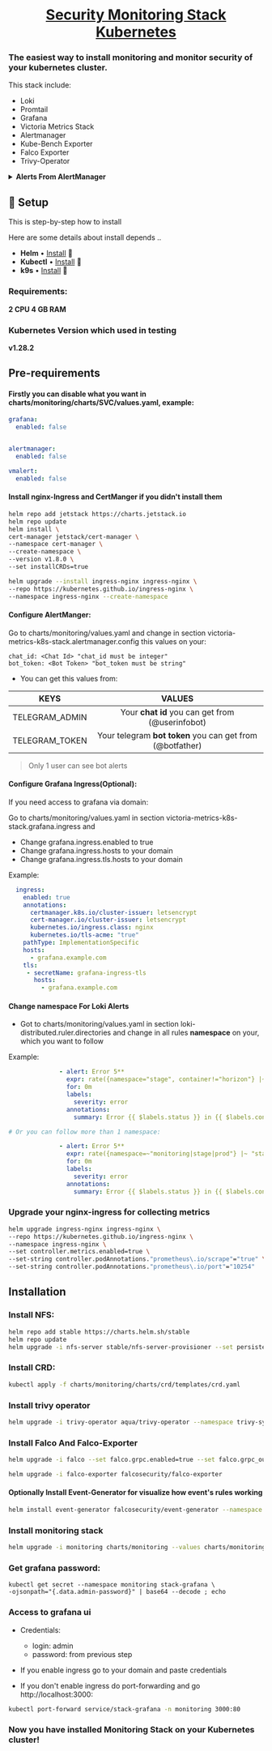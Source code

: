 <p align="center">
  <a name="top" href="#octocat-hi-there-thanks-for-visiting-">
     <h1 align="center">Security Monitoring Stack Kubernetes</h1>
  </a>
</p>

### The easiest way to install monitoring and monitor security of your kubernetes cluster.

This stack include:

- Loki
- Promtail
- Grafana
- Victoria Metrics Stack
- Alertmanager
- Kube-Bench Exporter
- Falco Exporter
- Trivy-Operator

<details>
  <summary><strong>Alerts From AlertManager</strong></summary>

- **Some alerts:**
  - Loki Alerts on Errors in Logs
  - Some default alerts
  - Kubernetes Node Not Ready
  - Kubernetes Memory Pressure
  - Kubernetes Disk Pressure
  - Kubernetes Network Unavailable
  - Kubernetes Out Of Capacity
  - Kubernetes Container Oom Killer
  - Kubernetes Job Failed
  - Kubernetes Cronjob Suspended
  - Kubernetes Persistentvolumeclaim Pending
  - Kubernetes Volume Out Of Disk Space
  - Kubernetes Volume Full In Four Days
  - Kubernetes Persistentvolume Error
  - Kubernetes Statefulset Down
  - Kubernetes Hpa Scaling Ability
  - Kubernetes Hpa Metric Availability
  - Kubernetes Hpa Scale Capability
  - Kubernetes Hpa Underutilized
  - Kubernetes Pod Not Healthy
  - Kubernetes Pod CrashLooping
  - Kubernetes Replicasset Mismatch
  - Kubernetes Deployment Replicas Mismatch
  - Kubernetes Statefulset Replicas Mismatch
  - Kubernetes Deployment Generation Mismatch
  - Kubernetes Statefulset Generation Mismatch
  - Kubernetes Statefulset Update Not RolledOut
  - Kubernetes Daemonset Rollout Stuck
  - Kubernetes Daemonset Misscheduled
  - Kubernetes Cronjob Too Long
  - Kubernetes Job Slow Completion
  - Kubernetes Api Server Errors
  - Kubernetes Api Client Errors
  - Kubernetes Client Certificate Expires Next Week
  - Kubernetes Client Certificate Expires Soon
  - Kubernetes Api Server Latency
  - Loki 5.. errors
  - Severity level - Error
  - Ledger Error

</details>

## :cherry_blossom: Setup

This is step-by-step how to install

Here are some details about install depends ..

- **Helm** • [Install](https://helm.sh/docs/intro/install/) :art:
- **Kubectl** • [Install](https://pwittrock.github.io/docs/tasks/tools/install-kubectl/) :shell:
- **k9s** • [Install](https://k9scli.io/topics/install/) :shaved_ice:

### Requirements: 
**2 CPU 4 GB RAM**

### Kubernetes Version which used in testing
**v1.28.2**

## Pre-requirements

#### Firstly you can disable what you want in charts/monitoring/charts/SVC/values.yaml, example:
```yaml
grafana:
  enabled: false


alertmanager:
  enabled: false

vmalert:
  enabled: false
```

#### Install nginx-Ingress and CertManger if you didn't install them

```bash
helm repo add jetstack https://charts.jetstack.io
helm repo update
helm install \
cert-manager jetstack/cert-manager \
--namespace cert-manager \
--create-namespace \
--version v1.8.0 \
--set installCRDs=true
```

```bash
helm upgrade --install ingress-nginx ingress-nginx \
--repo https://kubernetes.github.io/ingress-nginx \
--namespace ingress-nginx --create-namespace
```

#### Configure AlertManger:

Go to charts/monitoring/values.yaml and change in section victoria-metrics-k8s-stack.alertmanager.config this values on your:

```
chat_id: <Chat Id> "chat_id must be integer"
bot_token: <Bot Token> "bot_token must be string"
```

- You can get this values from:

|      KEYS      |                          VALUES                           |
| :------------: | :-------------------------------------------------------: |
| TELEGRAM_ADMIN |     Your **chat id** you can get from (@userinfobot)      |
| TELEGRAM_TOKEN | Your telegram **bot token** you can get from (@botfather) |

> Only 1 user can see bot alerts

#### Configure Grafana Ingress(Optional):

If you need access to grafana via domain:

Go to charts/monitoring/values.yaml in section victoria-metrics-k8s-stack.grafana.ingress and

- Change grafana.ingress.enabled to true
- Change grafana.ingress.hosts to your domain
- Change grafana.ingress.tls.hosts to your domain

Example:

```yaml
  ingress:
    enabled: true
    annotations:
      certmanager.k8s.io/cluster-issuer: letsencrypt
      cert-manager.io/cluster-issuer: letsencrypt
      kubernetes.io/ingress.class: nginx
      kubernetes.io/tls-acme: "true"
    pathType: ImplementationSpecific
    hosts:
      - grafana.example.com
    tls: 
     - secretName: grafana-ingress-tls
       hosts:
         - grafana.example.com
```

#### Change namespace For Loki Alerts
- Got to charts/monitoring/values.yaml in section loki-distributed.ruler.directories and change in all rules **namespace** on your, which you want to follow

Example:
```yaml
              - alert: Error 5**
                expr: rate({namespace="stage", container!="horizon"} |~ "status=5.." | logfmt | label_format duration=duration,time=time,filename=filename,pid=pid,stream=stream,node_name=node_name,app=app,instance=instance[1m])>0
                for: 0m
                labels:
                  severity: error
                annotations:
                  summary: Error {{ $labels.status }} in {{ $labels.container }}

# Or you can follow more than 1 namespace:

              - alert: Error 5**
                expr: rate({namespace=~"monitoring|stage|prod"} |~ "status=5.." | logfmt | label_format duration=duration,time=time,filename=filename,pid=pid,stream=stream,node_name=node_name,app=app,instance=instance[1m])>0
                for: 0m
                labels:
                  severity: error
                annotations:
                  summary: Error {{ $labels.status }} in {{ $labels.container }}
```

### Upgrade your nginx-ingress for collecting metrics
```bash
helm upgrade ingress-nginx ingress-nginx \
--repo https://kubernetes.github.io/ingress-nginx \
--namespace ingress-nginx \
--set controller.metrics.enabled=true \
--set-string controller.podAnnotations."prometheus\.io/scrape"="true" \
--set-string controller.podAnnotations."prometheus\.io/port"="10254"
```

## Installation

### Install NFS:
```bash
helm repo add stable https://charts.helm.sh/stable
helm repo update
helm upgrade -i nfs-server stable/nfs-server-provisioner --set persistence.enabled=true,persistence.size=20Gi -n monitoring --create-namespace
```

### Install CRD:

```bash
kubectl apply -f charts/monitoring/charts/crd/templates/crd.yaml
```
### Install trivy operator

```bash
helm upgrade -i trivy-operator aqua/trivy-operator --namespace trivy-system --create-namespace --version 0.20.6 --values charts/trivy-operator/trivy-values.yaml
```

### Install Falco And Falco-Exporter

```bash
helm upgrade -i falco --set falco.grpc.enabled=true --set falco.grpc_output.enabled=true --set driver.kind=ebpf falcosecurity/falco
```
```bash
helm upgrade -i falco-exporter falcosecurity/falco-exporter
```
#### Optionally Install Event-Generator for visualize how event's rules working

```bash
helm install event-generator falcosecurity/event-generator --namespace event-generator --create-namespace --set config.loop=false --set config.actions=""
```

### Install monitoring stack

```bash
helm upgrade -i monitoring charts/monitoring --values charts/monitoring/values.yaml -n monitoring
```

### Get grafana password:

```
kubectl get secret --namespace monitoring stack-grafana \
-ojsonpath="{.data.admin-password}" | base64 --decode ; echo
```

### Access to grafana ui

- Credentials:

  - login: admin
  - password: from previous step

- If you enable ingress go to your domain and paste credentials
- If you don't enable ingress do port-forwarding and go http://localhost:3000:

```bash
kubectl port-forward service/stack-grafana -n monitoring 3000:80
```

### Now you have installed Monitoring Stack on your Kubernetes cluster!
